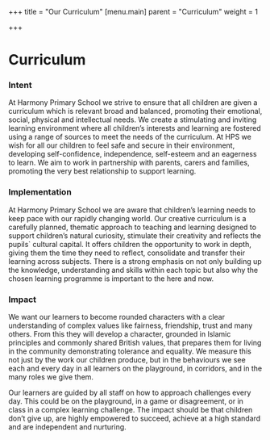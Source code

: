 +++
title = "Our Curriculum"
[menu.main]
parent = "Curriculum"
weight = 1

+++
# Curriculum

### Intent

At Harmony Primary School we strive to ensure that all children are given a curriculum which is relevant broad and balanced, promoting their emotional, social, physical and intellectual needs. We create a stimulating and inviting learning environment where all children’s interests and learning are fostered using a range of sources to meet the needs of the curriculum. At HPS we wish for all our children to feel safe and secure in their environment, developing self-confidence, independence, self-esteem and an eagerness to learn. We aim to work in partnership with parents, carers and families, promoting the very best relationship to support learning.

### Implementation

At Harmony Primary School we are aware that children’s learning needs to keep pace with our rapidly changing world. Our creative curriculum is a carefully planned, thematic approach to teaching and learning designed to support children’s natural curiosity, stimulate their creativity and reflects the pupils\` cultural capital. It offers children the opportunity to work in depth, giving them the time they need to reflect, consolidate and transfer their learning across subjects. There is a strong emphasis on not only building up the knowledge, understanding and skills within each topic but also why the chosen learning programme is important to the here and now.

### Impact

We want our learners to become rounded characters with a clear understanding of complex values like fairness, friendship, trust and many others. From this they will develop a character, grounded in Islamic principles and commonly shared British values, that prepares them for living in the community demonstrating tolerance and equality. We measure this not just by the work our children produce, but in the behaviours we see each and every day in all learners on the playground, in corridors, and in the many roles we give them.

Our learners are guided by all staff on how to approach challenges every day. This could be on the playground, in a game or disagreement, or in class in a complex learning challenge. The impact should be that children don’t give up, are highly empowered to succeed, achieve at a high standard and are independent and nurturing.